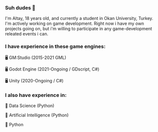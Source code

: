 ### Suh dudes 👋

I'm Altay, 18 years old, and currently a student in Okan University, Turkey.
I'm actively working on game development. Right now i have my own projects going on, but i'm willing to participate in any game-development releated events i can.

### I have experience in these game engines:

🖥 GM:Studio (2015-2021 GML)

🖥 Godot Engine (2021-Ongoing / GDscript, C#)

🖥 Unity (2020-Ongoing / C#)


### I also have experience in:

📑 Data Science (Python)

📑 Artificial Intelligence (Python)

📑 Python

<!--
**AltayCanOzsan/AltayCanOzsan** is a ✨ _special_ ✨ repository because its `README.md` (this file) appears on your GitHub profile.

Here are some ideas to get you started:

- 🔭 I’m currently working on ...
- 🌱 I’m currently learning ...
- 👯 I’m looking to collaborate on ...
- 🤔 I’m looking for help with ...
- 💬 Ask me about ...
- 📫 How to reach me: ...
- 😄 Pronouns: ...
- ⚡ Fun fact: ...
-->
